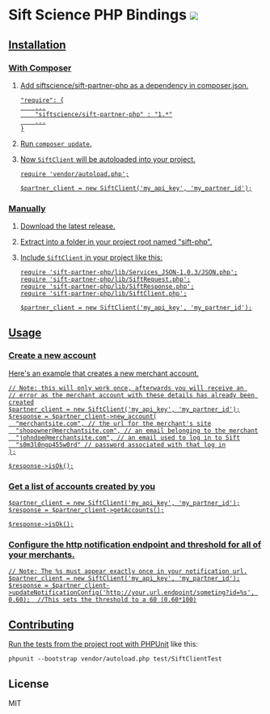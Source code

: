 # Sift Science PHP Bindings <a href="https://travis-ci.org/SiftScience/sift-partner-php"><img src="https://travis-ci.org/SiftScience/sift-partner-php.svg?branch=master">


## Installation
### With Composer
1. Add siftscience/sift-partner-php as a dependency in composer.json.

    ```
    "require": {
        ...
        "siftscience/sift-partner-php" : "1.*"
        ...
    }
    ```

2. Run `composer update`.
3. Now `SiftClient` will be autoloaded into your project.


    ```
    require 'vendor/autoload.php';

    $partner_client = new SiftClient('my_api_key', 'my_partner_id');
    ```

### Manually
1. Download the latest release.
2. Extract into a folder in your project root named "sift-php".
2. Include `SiftClient` in your project like this:

    ```
    require 'sift-partner-php/lib/Services_JSON-1.0.3/JSON.php';
    require 'sift-partner-php/lib/SiftRequest.php';
    require 'sift-partner-php/lib/SiftResponse.php';
    require 'sift-partner-php/lib/SiftClient.php';

    $partner_client = new SiftClient('my_api_key', 'my_partner_id');
    ```

## Usage
### Create a new account
Here's an example that creates a new merchant account.

```
// Note: this will only work once, afterwards you will receive an 
// error as the merchant account with these details has already been created
$partner_client = new SiftClient('my_api_key', 'my_partner_id');
$response = $partner_client->new_account(
  "merchantsite.com", // the url for the merchant's site
  "shopowner@merchantsite.com", // an email belonging to the merchant
  "johndoe@merchantsite.com", // an email used to log in to Sift
  "s0m3l0ngp455w0rd" // password associated with that log in
);

$response->isOk();
```
### Get a list of accounts created by you

```
$partner_client = new SiftClient('my_api_key', 'my_partner_id');
$response = $partner_client->getAccounts();

$response->isOk();
```
### Configure the http notification endpoint and threshold for all of your merchants.

```
// Note: The %s must appear exactly once in your notification url.
$partner_client = new SiftClient('my_api_key', 'my_partner_id');
$response = $partner_client->updateNotificationConfig('http://your.url.endpoint/someting?id=%s', 0.60);  //This sets the threshold to a 60 (0.60*100)
```


## Contributing
Run the tests from the project root with [PHPUnit](http://phpunit.de) like this:

```
phpunit --bootstrap vendor/autoload.php test/SiftClientTest
```


## License
MIT
